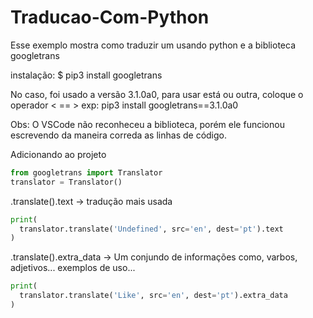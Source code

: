 # Traducao-Com-Python
Esse exemplo mostra como traduzir um usando python e a biblioteca googletrans

  instalação: $ pip3 install googletrans

  No caso, foi usado a versão 3.1.0a0, para
  usar está ou outra, coloque o operador < == >
    exp: pip3 install googletrans==3.1.0a0
                                                                  

  Obs: O VSCode não reconheceu a biblioteca, porém ele
  funcionou escrevendo da maneira correda as linhas de código.
  
  Adicionando ao projeto
  
```python
from googletrans import Translator
translator = Translator()
```

  .translate().text -> tradução mais usada

```python
print(
  translator.translate('Undefined', src='en', dest='pt').text
)
```

  .translate().extra_data -> Um conjundo de informações
  como, varbos, adjetivos... exemplos de uso...
  
```python
print(
  translator.translate('Like', src='en', dest='pt').extra_data
)
```
